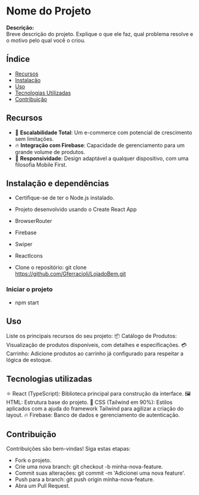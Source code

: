 # Nome do Projeto

**Descrição:**  
Breve descrição do projeto. Explique o que ele faz, qual problema resolve e o motivo pelo qual você o criou.

## Índice
- [Recursos](#recursos)
- [Instalação](#instalação)
- [Uso](#uso)
- [Tecnologias Utilizadas](#tecnologias-utilizadas)
- [Contribuição](#contribuição)

## Recursos

- 🛒 **Escalabilidade Total**: Um e-commerce com potencial de crescimento sem limitações.
- 🔥 **Integração com Firebase**: Capacidade de gerenciamento para um grande volume de produtos.
- 📱 **Responsividade**: Design adaptável a qualquer dispositivo, com uma filosofia Mobile First.

## Instalação e dependências

- Certifique-se de ter o Node.js instalado.
- Projeto desenvolvido usando o Create React App
- BrowserRouter
- Firebase 
- Swiper
- ReactIcons

- Clone o repositório:
  git clone https://github.com/Gferracioli/LojadoBem.git

### Iniciar o projeto
- npm start

## Uso
Liste os principais recursos do seu projeto:
📦 Catálogo de Produtos: Visualização de produtos disponíveis, com detalhes e especificações.
💳 Carrinho: Adicione produtos ao carrinho já configurado para respeitar a lógica de estoque.

## Tecnologias utilizadas
⚛️ React (TypeScript): Biblioteca principal para construção da interface.
🖼️ HTML: Estrutura base do projeto.
🎨 CSS (Tailwind em 90%): Estilos aplicados com a ajuda do framework Tailwind para agilizar a criação do layout.
🔥 Firebase: Banco de dados e gerenciamento de autenticação.

## Contribuição
Contribuições são bem-vindas! Siga estas etapas:
- Fork o projeto.
- Crie uma nova branch: git checkout -b minha-nova-feature.
- Commit suas alterações: git commit -m 'Adicionei uma nova feature'.
- Push para a branch: git push origin minha-nova-feature.
- Abra um Pull Request.